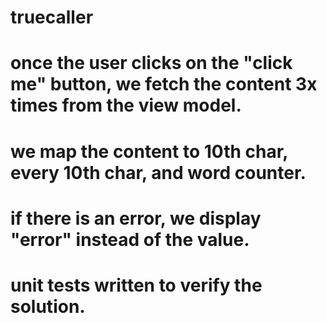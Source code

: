 # truecaller

# once the user clicks on the "click me" button, we fetch the content 3x times from the view model.
# we map the content to 10th char, every 10th char, and word counter.
# if there is an error, we display "error" instead of the value.
# unit tests written to verify the solution.